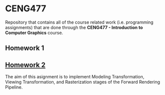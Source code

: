 # CENG477

Repository that contains all of the course related work (i.e. programming assignments) that are done through the **CENG477 - Introduction to Computer Graphics** course.

## Homework 1

## [Homework 2](https://github.com/idilsulo/CENG477/tree/master/Homework2)
The aim of this asignment is to implement Modeling Transformation, Viewing Transformation,
and Rasterization stages of the Forward Rendering Pipeline.
